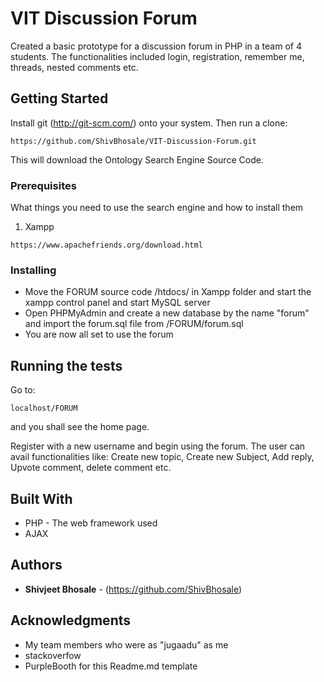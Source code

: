# VIT Discussion Forum

Created a basic prototype for a discussion forum in PHP in a team of 4 students. The functionalities included login, registration, remember me, threads, nested comments etc.

## Getting Started

Install git (http://git-scm.com/) onto your system. Then run a clone:

```
https://github.com/ShivBhosale/VIT-Discussion-Forum.git
```

This will download the Ontology Search Engine Source Code.

### Prerequisites

What things you need to use the search engine and how to install them

1) Xampp

```
https://www.apachefriends.org/download.html
```

### Installing

- Move the FORUM source code /htdocs/ in Xampp folder and start the xampp control panel and start MySQL server
- Open PHPMyAdmin and create a new database by the name "forum" and import the forum.sql file from /FORUM/forum.sql
- You are now all set to use the forum

## Running the tests

Go to:

```
localhost/FORUM
```
and you shall see the home page.

Register with a new username and begin using the forum.
The user can avail functionalities like: Create new topic, Create new Subject, Add reply, Upvote comment, delete comment etc.


## Built With

* PHP - The web framework used
* AJAX

## Authors

* **Shivjeet Bhosale** - (https://github.com/ShivBhosale)

## Acknowledgments

* My team members who were as "jugaadu" as me
* stackoverfow
* PurpleBooth for this Readme.md template
